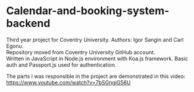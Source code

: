 # Calendar-and-booking-system-backend
Third year project for Coventry University. Authors: Igor Sangin and Carl Egonu.  
Repository moved from Coventry University GitHub account.  
Written in JavaScript in Node.js environment with Koa.js framework.
Basic auth and Passport.js used for authentication.  
  
  
The parts I was responsible in the project are demonstrated in this video: https://www.youtube.com/watch?v=7bSGngiG56U
